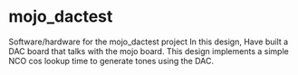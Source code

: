 mojo_dactest
========

Software/hardware for the mojo_dactest project
In this design, Have built a DAC board that talks with the mojo board.
This design implements a simple NCO cos lookup time to generate tones using the DAC.



